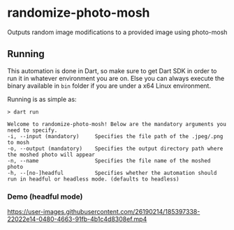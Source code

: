 # randomize-photo-mosh

Outputs random image modifications to a provided image using photo-mosh

## Running

This automation is done in Dart, so make sure to get Dart SDK in order to run it in whatever environment you are on. Else you can always execute the binary available in `bin` folder if you are under a x64 Linux environment.

Running is as simple as:

```
> dart run

Welcome to randomize-photo-mosh! Below are the mandatory arguments you need to specify.
-i, --input (mandatory)     Specifies the file path of the .jpeg/.png to mosh
-o, --output (mandatory)    Specifies the output directory path where the moshed photo will appear
-n, --name                  Specifies the file name of the moshed photo
-h, --[no-]headful          Specifies whether the automation should run in headful or headless mode. (defaults to headless)
```

### Demo (headful mode)

https://user-images.githubusercontent.com/26190214/185397338-22022e14-0480-4663-91fb-4b1c4d8308ef.mp4
